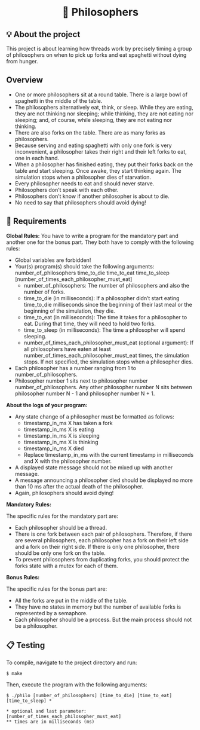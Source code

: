 <h1 align="center">
	🍝 Philosophers
</h1>

## 💡 About the project

This project is about learning how threads work by precisely timing a group of philosophers on when to pick up forks and eat spaghetti without dying from hunger.

## Overview

- One or more philosophers sit at a round table. There is a large bowl of spaghetti in the middle of the table.
- The philosophers alternatively eat, think, or sleep. While they are eating, they are not thinking nor sleeping; while thinking, they are not eating nor sleeping; and, of course, while sleeping, they are not eating nor thinking.
- There are also forks on the table. There are as many forks as philosophers.
- Because serving and eating spaghetti with only one fork is very inconvenient, a philosopher takes their right and their left forks to eat, one in each hand.
- When a philosopher has finished eating, they put their forks back on the table and start sleeping. Once awake, they start thinking again. The simulation stops when a philosopher dies of starvation.
- Every philosopher needs to eat and should never starve.
- Philosophers don’t speak with each other.
- Philosophers don’t know if another philosopher is about to die.
- No need to say that philosophers should avoid dying!


## 📝 Requirements

**Global Rules:**
You have to write a program for the mandatory part and another one for the bonus part. They both have to comply with the following rules:
- Global variables are forbidden!
- Your(s) program(s) should take the following arguments: number_of_philosophers time_to_die time_to_eat time_to_sleep [number_of_times_each_philosopher_must_eat]
  - number_of_philosophers: The number of philosophers and also the number of forks.
  - time_to_die (in milliseconds): If a philosopher didn’t start eating time_to_die milliseconds since the beginning of their last meal or the beginning of the simulation, they die.
  - time_to_eat (in milliseconds): The time it takes for a philosopher to eat. During that time, they will need to hold two forks.
  - time_to_sleep (in milliseconds): The time a philosopher will spend sleeping.
  - number_of_times_each_philosopher_must_eat (optional argument): If all philosophers have eaten at least number_of_times_each_philosopher_must_eat times, the simulation stops. If not specified, the simulation stops when a philosopher dies.
- Each philosopher has a number ranging from 1 to number_of_philosophers.
- Philosopher number 1 sits next to philosopher number number_of_philosophers. Any other philosopher number N sits between philosopher number N - 1 and philosopher number N + 1.

**About the logs of your program:**
- Any state change of a philosopher must be formatted as follows:
  - timestamp_in_ms X has taken a fork
  - timestamp_in_ms X is eating
  - timestamp_in_ms X is sleeping
  - timestamp_in_ms X is thinking
  - timestamp_in_ms X died
  - Replace timestamp_in_ms with the current timestamp in milliseconds and X with the philosopher number.
- A displayed state message should not be mixed up with another message.
- A message announcing a philosopher died should be displayed no more than 10 ms after the actual death of the philosopher.
- Again, philosophers should avoid dying!


**Mandatory Rules:**

The specific rules for the mandatory part are:
- Each philosopher should be a thread.
- There is one fork between each pair of philosophers. Therefore, if there are several philosophers, each philosopher has a fork on their left side and a fork on their right side. If there is only one philosopher, there should be only one fork on the table.
- To prevent philosophers from duplicating forks, you should protect the forks state with a mutex for each of them.

**Bonus Rules:**

The specific rules for the bonus part are:
- All the forks are put in the middle of the table.
- They have no states in memory but the number of available forks is represented by a semaphore.
- Each philosopher should be a process. But the main process should not be a philosopher.

## 📋 Testing

To compile, navigate to the project directory and run:

```shell
$ make 
```

Then, execute the program with the following arguments:

```shell
$ ./philo [number_of_philosophers] [time_to_die] [time_to_eat] [time_to_sleep] *

* optional and last parameter: [number_of_times_each_philosopher_must_eat]
** times are in milliseconds (ms)
```
